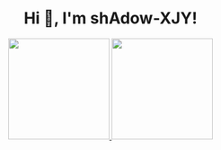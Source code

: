 <h1 align="center">Hi 👋, I'm shAdow-XJY!</h1>
<div align="center">
  <a href="https://github.com/shAdow-XJY">
  <img height="180em" src="https://github-readme-stats.vercel.app/api?username=shAdow-XJY&show_icons=true&theme=dark&include_all_commits=true&count_private=true"/>
  <img height="180em" src="https://github-readme-stats.vercel.app/api/top-langs/?username=shAdow-XJY&layout=compact&langs_count=7&theme=dark&hide=xslt,cmake,python,powershell,c#,css"/>
</div>
<br>
<!-- <div align ="center"> 
  <a href="https://www.instagram.com/isra_legend" target="_blank"><img src="https://img.shields.io/badge/-Instagram-%23333?style=for-the-badge&logo=instagram&logoColor=white" target="_blank"></a>
 <a href="https://www.facebook.com/israel.pinto.505/" target="_blank"><img src="https://img.shields.io/badge/Facebook-%23333?style=for-the-badge&logo=facebook&logoColor=white" target="_blank"></a> 
  <a href = "mailto:israelhurtarte@gmail.com"><img src="https://img.shields.io/badge/-Gmail-%23333?style=for-the-badge&logo=gmail&logoColor=white" target="_blank"></a>
  <a href="https://www.linkedin.com/in/israel-hurtarte-pinto-738245218" target="_blank"><img src="https://img.shields.io/badge/-LinkedIn-%23333?style=for-the-badge&logo=linkedin&logoColor=white" target="_blank"></a> 
</div> -->
